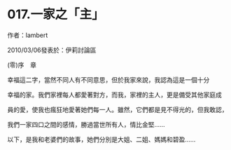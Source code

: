 # 017.一家之「主」


作者：lambert

2010/03/06發表於：伊莉討論區





(零)序　章


幸福這二字，當然不同人有不同意思，但於我家來說，我認為這是一個十分

幸福的家。我們家裡每人都愛著對方，而我，家裡的主人，更是備受其他家庭成

員的愛，使我也瘋狂地愛著她們每一人。雖然，它們都是見不得光的，但我敢認，

我們一家四口之間的感情，勝過當世所有人，情比金堅……

以下，是我和老婆們的故事，她們分別是大姐、二姐、媽媽和碧盈……